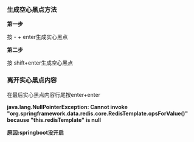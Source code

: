 ### 生成空心黑点方法

**第一步**

按 - + enter生成实心黑点

**第二步**

按 shift+enter生成空心黑点



### **离开实心黑点内容**

在最后实心黑点内容行尾按enter+enter



**java.lang.NullPointerException: Cannot invoke "org.springframework.data.redis.core.RedisTemplate.opsForValue()" because "this.redisTemplate" is null**

**原因:springboot没开启**
